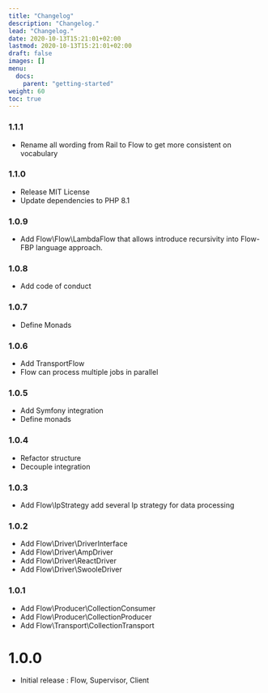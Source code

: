 ```yaml
---
title: "Changelog"
description: "Changelog."
lead: "Changelog."
date: 2020-10-13T15:21:01+02:00
lastmod: 2020-10-13T15:21:01+02:00
draft: false
images: []
menu:
  docs:
    parent: "getting-started"
weight: 60
toc: true
---
```


### 1.1.1

- Rename all wording from Rail to Flow to get more consistent on vocabulary

### 1.1.0

- Release MIT License
- Update dependencies to PHP 8.1

### 1.0.9

- Add Flow\Flow\LambdaFlow that allows introduce recursivity into Flow-FBP language approach.

### 1.0.8

- Add code of conduct

### 1.0.7

- Define Monads

### 1.0.6

- Add TransportFlow
- Flow can process multiple jobs in parallel

### 1.0.5

- Add Symfony integration
- Define monads

### 1.0.4

- Refactor structure
- Decouple integration

### 1.0.3

- Add Flow\IpStrategy add several Ip strategy for data processing

### 1.0.2

- Add Flow\Driver\DriverInterface
- Add Flow\Driver\AmpDriver
- Add Flow\Driver\ReactDriver
- Add Flow\Driver\SwooleDriver

### 1.0.1

- Add Flow\Producer\CollectionConsumer
- Add Flow\Producer\CollectionProducer
- Add Flow\Transport\CollectionTransport

# 1.0.0

- Initial release : Flow, Supervisor, Client